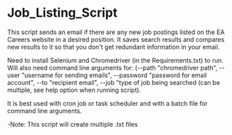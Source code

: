 # Job_Listing_Script
This script sends an email if there are any new job postings listed on the EA Careers website in a desired position.
It saves search results and compares new results to it so that you don't get redundant information in your email.

Need to install Selenium and Chromedriver (in the Requirements.txt) to run. Will also need command line arguments for: (--path "chromedriver path", --user "username for sending emails", --password "password for email account", --to "recipient email", --job "type of job being searched (can be multiple, see help option when running script).

It is best used with cron job or task scheduler and with a batch file for command line arguments.

-Note: This script will create multiple .txt files

